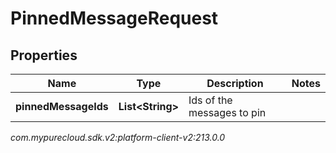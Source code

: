 # PinnedMessageRequest


## Properties

| Name | Type | Description | Notes |
| ------------ | ------------- | ------------- | ------------- |
| **pinnedMessageIds** | **List&lt;String&gt;** | Ids of the messages to pin |  |




_com.mypurecloud.sdk.v2:platform-client-v2:213.0.0_
